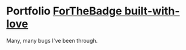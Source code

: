 # Portfolio [ForTheBadge built-with-love](http://ForTheBadge.com/images/badges/built-with-love.svg)

Many, many bugs I've been through. 
